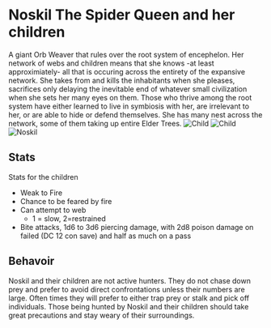 
# Noskil The Spider Queen and her children
A giant Orb Weaver that rules over the root system of encephelon. Her network of webs and children means that she knows -at least approximiately- all that is occuring across the entirety of the expansive network. She takes from and kills the inhabitants when she pleases, sacrifices only delaying the inevitable end of whatever small civilization when she sets her many eyes on them. Those who thrive among the root system have either learned to live in symbiosis with her, are irrelevant to her, or are able to hide or defend themselves.
She has many nest across the network, some of them taking up entire Elder Trees.
![Child](https://media.discordapp.net/attachments/760405935079948338/885305835679522846/images.png)
![Child](https://media.discordapp.net/attachments/760405935079948338/885307178410446878/images.png)
![Noskil ](https://media.discordapp.net/attachments/760405935079948338/885305995151175690/m34xjv3t2uz51.png?width=311&height=330)
## Stats
Stats for the children
- Weak to Fire
- Chance to be feared by fire
- Can attempt to web
	- 1 = slow, 2=restrained
- Bite attacks, 1d6 to 3d6 piercing damage, with 2d8 poison damage on failed (DC 12 con save) and half as much on a pass

## Behavoir
Noskil and their children are not active hunters. They do not chase down prey and prefer to avoid direct confrontations unless their numbers are large. Often times they will prefer to either trap prey or stalk and pick off individuals. Those being hunted by Noskil and their children should take great precautions and stay weary of their surroundings.